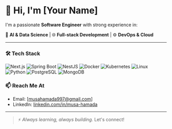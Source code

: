 # 👋 Hi, I'm [Your Name]

I'm a passionate **Software Engineer** with strong experience in:

🧠 **AI & Data Science** | 🌐 **Full-stack Development** | ⚙️ **DevOps & Cloud**

---

### 🛠️ Tech Stack
![Next.js](https://img.shields.io/badge/-Next.js-000?&logo=next.js)
![Spring Boot](https://img.shields.io/badge/-SpringBoot-6DB33F?&logo=spring-boot)
![NestJS](https://img.shields.io/badge/-NestJS-E0234E?&logo=nestjs)
![Docker](https://img.shields.io/badge/-Docker-2496ED?&logo=docker)
![Kubernetes](https://img.shields.io/badge/-Kubernetes-326CE5?&logo=kubernetes)
![Linux](https://img.shields.io/badge/-Linux-FCC624?&logo=linux)
![Python](https://img.shields.io/badge/-Python-3776AB?&logo=python)
![PostgreSQL](https://img.shields.io/badge/-PostgreSQL-4169E1?&logo=postgresql)
![MongoDB](https://img.shields.io/badge/-MongoDB-47A248?&logo=mongodb)


### 📫 Reach Me At
- Email: [musahamada997@gmail.com]
- LinkedIn: [linkedin.com/in/musa-hamada]([https://linkedin.com/in/musa-hamada](https://www.linkedin.com/in/musa-hamada-2ab96a172?utm_source=share&utm_campaign=share_via&utm_content=profile&utm_medium=android_app))

---

> ⚡ *Always learning, always building.* Let's connect!
